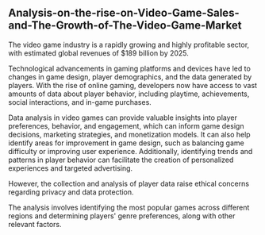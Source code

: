 ## Analysis-on-the-rise-on-Video-Game-Sales-and-The-Growth-of-The-Video-Game-Market
The video game industry is a rapidly growing and highly profitable sector, with estimated global revenues of $189 billion by 2025.

Technological advancements in gaming platforms and devices have led to changes in game design, player demographics, and the data generated by players. With the rise of online gaming, developers now have access to vast amounts of data about player behavior, including playtime, achievements, social interactions, and in-game purchases.

Data analysis in video games can provide valuable insights into player preferences, behavior, and engagement, which can inform game design decisions, marketing strategies, and monetization models. It can also help identify areas for improvement in game design, such as balancing game difficulty or improving user experience. Additionally, identifying trends and patterns in player behavior can facilitate the creation of personalized experiences and targeted advertising.

However, the collection and analysis of player data raise ethical concerns regarding privacy and data protection.

The analysis involves identifying the most popular games across different regions and determining players' genre preferences, along with other relevant factors.

